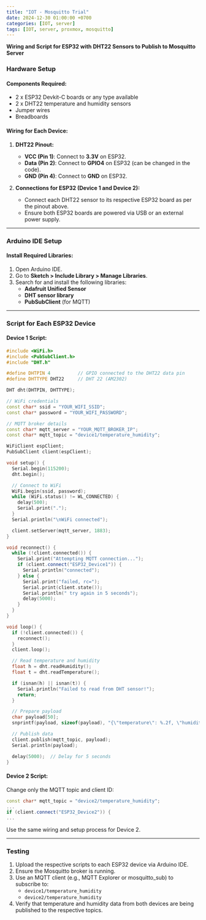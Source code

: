 ```yaml
---
title: "IOT - Mosquitto Trial"
date: 2024-12-30 01:00:00 +0700
categories: [IOT, server]
tags: [IOT, server, proxmox, mosquitto]
---
```


**Wiring and Script for ESP32 with DHT22 Sensors to Publish to Mosquitto Server**

### **Hardware Setup**

#### **Components Required:**
- 2 x ESP32 Devkit-C boards or any type available
- 2 x DHT22 temperature and humidity sensors
- Jumper wires
- Breadboards

#### **Wiring for Each Device:**
1. **DHT22 Pinout:**
   - **VCC (Pin 1)**: Connect to **3.3V** on ESP32.
   - **Data (Pin 2)**: Connect to **GPIO4** on ESP32 (can be changed in the code).
   - **GND (Pin 4)**: Connect to **GND** on ESP32.

2. **Connections for ESP32 (Device 1 and Device 2):**
   - Connect each DHT22 sensor to its respective ESP32 board as per the pinout above.
   - Ensure both ESP32 boards are powered via USB or an external power supply.

---

### **Arduino IDE Setup**

#### **Install Required Libraries:**
1. Open Arduino IDE.
2. Go to **Sketch > Include Library > Manage Libraries**.
3. Search for and install the following libraries:
   - **Adafruit Unified Sensor**
   - **DHT sensor library**
   - **PubSubClient** (for MQTT)

---

### **Script for Each ESP32 Device**

#### **Device 1 Script:**
```cpp
#include <WiFi.h>
#include <PubSubClient.h>
#include "DHT.h"

#define DHTPIN 4          // GPIO connected to the DHT22 data pin
#define DHTTYPE DHT22     // DHT 22 (AM2302)

DHT dht(DHTPIN, DHTTYPE);

// WiFi credentials
const char* ssid = "YOUR_WIFI_SSID";
const char* password = "YOUR_WIFI_PASSWORD";

// MQTT broker details
const char* mqtt_server = "YOUR_MQTT_BROKER_IP";
const char* mqtt_topic = "device1/temperature_humidity";

WiFiClient espClient;
PubSubClient client(espClient);

void setup() {
  Serial.begin(115200);
  dht.begin();

  // Connect to WiFi
  WiFi.begin(ssid, password);
  while (WiFi.status() != WL_CONNECTED) {
    delay(500);
    Serial.print(".");
  }
  Serial.println("\nWiFi connected");

  client.setServer(mqtt_server, 1883);
}

void reconnect() {
  while (!client.connected()) {
    Serial.print("Attempting MQTT connection...");
    if (client.connect("ESP32_Device1")) {
      Serial.println("connected");
    } else {
      Serial.print("failed, rc=");
      Serial.print(client.state());
      Serial.println(" try again in 5 seconds");
      delay(5000);
    }
  }
}

void loop() {
  if (!client.connected()) {
    reconnect();
  }
  client.loop();

  // Read temperature and humidity
  float h = dht.readHumidity();
  float t = dht.readTemperature();

  if (isnan(h) || isnan(t)) {
    Serial.println("Failed to read from DHT sensor!");
    return;
  }

  // Prepare payload
  char payload[50];
  snprintf(payload, sizeof(payload), "{\"temperature\": %.2f, \"humidity\": %.2f}", t, h);

  // Publish data
  client.publish(mqtt_topic, payload);
  Serial.println(payload);

  delay(5000);  // Delay for 5 seconds
}
```

#### **Device 2 Script:**
Change only the MQTT topic and client ID:
```cpp
const char* mqtt_topic = "device2/temperature_humidity";
...
if (client.connect("ESP32_Device2")) {
...
```
Use the same wiring and setup process for Device 2.

---

### **Testing**
1. Upload the respective scripts to each ESP32 device via Arduino IDE.
2. Ensure the Mosquitto broker is running.
3. Use an MQTT client (e.g., MQTT Explorer or mosquitto_sub) to subscribe to:
   - `device1/temperature_humidity`
   - `device2/temperature_humidity`
4. Verify that temperature and humidity data from both devices are being published to the respective topics.

